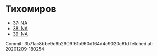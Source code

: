 # Тихомиров
- [37: NA](37.md)
- [38: NA](38.md)
- [39: NA](39.md)

Commit: 3b71ac8bbe9d6b2909f61b960d164d4c9020c61d
 fetched at: 20201209-180254
